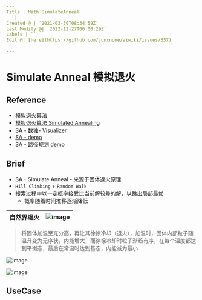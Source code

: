 ```yaml
---
Title | Math SimulateAnneal
-- | --
Created @ | `2021-03-30T08:34:59Z`
Last Modify @| `2022-12-27T06:00:29Z`
Labels | ``
Edit @| [here](https://github.com/junxnone/aiwiki/issues/357)

---
```

# Simulate Anneal 模拟退火


## Reference
- [模拟退火算法](https://ustccoder.github.io/2019/05/20/optimization_SA/)
- [模拟退火算法 Simulated Annealing](https://www.jianshu.com/p/57678cfe8553)
- [SA - 数独- Visualizer](https://jeremypflipsen.github.io/Sudoku-Visualizer/#0)
- [SA - demo](http://aimacode.github.io/aima-javascript/4-Beyond-Classical-Search/)
- [SA - 路径规划 demo](https://harmonc.github.io/sketches/simulated_annealing/index.html)

## Brief
- SA - Simulate Anneal -  来源于固体退火原理
- `Hill Climbing` + `Random Walk`
- 搜索过程中以一定概率接受比当前解较差的解，以跳出局部最优
  - 概率随着时间推移逐渐降低

自然界退火 | ![image](https://user-images.githubusercontent.com/2216970/112960271-d45d8800-9176-11eb-98fb-4d0f7cd3d505.png)
-- | --

> 将固体加温至充分高，再让其徐徐冷却（退火），加温时，固体内部粒子随温升变为无序状，内能增大，而徐徐冷却时粒子渐趋有序，在每个温度都达到平衡态，最后在常温时达到基态，内能减为最小


![image](https://user-images.githubusercontent.com/2216970/112960664-35855b80-9177-11eb-8885-4764e5f97145.png)

![image](https://user-images.githubusercontent.com/2216970/112964300-c90c5b80-917a-11eb-95b6-aa6262a74da0.png)

## UseCase

